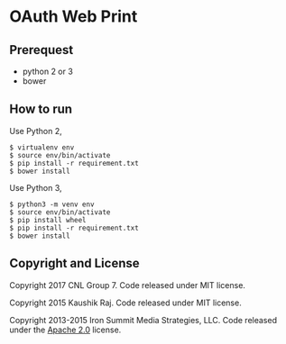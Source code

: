 # OAuth Web Print

## Prerequest
- python 2 or 3
- bower

## How to run

Use Python 2,

```
$ virtualenv env
$ source env/bin/activate
$ pip install -r requirement.txt
$ bower install
```

Use Python 3,

```
$ python3 -m venv env
$ source env/bin/activate
$ pip install wheel
$ pip install -r requirement.txt
$ bower install
```

## Copyright and License
Copyright 2017 CNL Group 7. Code released under MIT license.

Copyright 2015 Kaushik Raj. Code released under MIT license.

Copyright 2013-2015 Iron Summit Media Strategies, LLC. Code released under the [Apache 2.0](https://github.com/IronSummitMedia/startbootstrap-sb-admin-2/blob/gh-pages/LICENSE) license.
